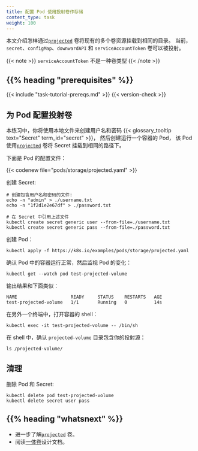 ```yaml
---
title: 配置 Pod 使用投射卷作存储
content_type: task
weight: 100
---
```




本文介绍怎样通过[`projected`](/zh-cn/docs/concepts/storage/volumes/#projected) 卷将现有的多个卷资源挂载到相同的目录。
当前，`secret`、`configMap`、`downwardAPI` 和 `serviceAccountToken` 卷可以被投射。

{{< note >}}
`serviceAccountToken` 不是一种卷类型
{{< /note >}}

## {{% heading "prerequisites" %}}

{{< include "task-tutorial-prereqs.md" >}} {{< version-check >}}



## 为 Pod 配置投射卷

本练习中，你将使用本地文件来创建用户名和密码 {{< glossary_tooltip text="Secret" term_id="secret" >}}，
然后创建运行一个容器的 Pod，
该 Pod 使用[`projected`](/zh-cn/docs/concepts/storage/volumes/#projected) 卷将 Secret 挂载到相同的路径下。

下面是 Pod 的配置文件：

{{< codenew file="pods/storage/projected.yaml" >}}

   创建 Secret:

   ```shell
   # 创建包含用户名和密码的文件:
   echo -n "admin" > ./username.txt
   echo -n "1f2d1e2e67df" > ./password.txt

   # 在 Secret 中引用上述文件
   kubectl create secret generic user --from-file=./username.txt
   kubectl create secret generic pass --from-file=./password.txt
   ```

   创建 Pod：

   ```shell
   kubectl apply -f https://k8s.io/examples/pods/storage/projected.yaml
   ```

   确认 Pod 中的容器运行正常，然后监视 Pod 的变化：

   ```shell
   kubectl get --watch pod test-projected-volume
   ```

   输出结果和下面类似：

   ```
   NAME                    READY     STATUS    RESTARTS   AGE
   test-projected-volume   1/1       Running   0          14s
   ```

   在另外一个终端中，打开容器的 shell：

   ```shell
   kubectl exec -it test-projected-volume -- /bin/sh
   ```

   在 shell 中，确认 `projected-volume` 目录包含你的投射源：

   ```shell
   ls /projected-volume/
   ```
## 清理

删除 Pod 和 Secret:

```shell
kubectl delete pod test-projected-volume
kubectl delete secret user pass
```

## {{% heading "whatsnext" %}}


* 进一步了解[`projected`](/zh-cn/docs/concepts/storage/volumes/#projected) 卷。
* 阅读[一体卷](https://git.k8s.io/design-proposals-archive/node/all-in-one-volume.md)设计文档。
